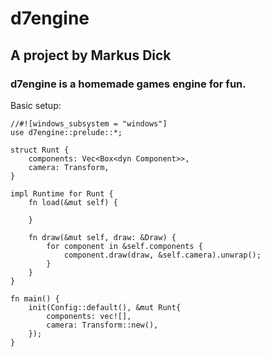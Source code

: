 # d7engine
## A project by Markus Dick
### d7engine is a homemade games engine for fun.

Basic setup:

```
//#![windows_subsystem = "windows"]
use d7engine::prelude::*;

struct Runt {
    components: Vec<Box<dyn Component>>,
    camera: Transform,
}

impl Runtime for Runt {
    fn load(&mut self) {
        
    }

    fn draw(&mut self, draw: &Draw) {
        for component in &self.components {
            component.draw(draw, &self.camera).unwrap();
        }
    }
}

fn main() {
    init(Config::default(), &mut Runt{
        components: vec![],
        camera: Transform::new(),
    });
}
```